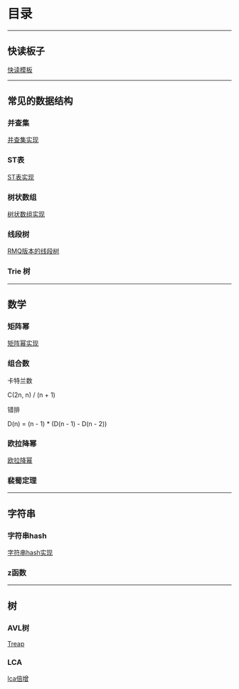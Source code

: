 
# 目录

---
## 快读板子
[快读模板](fastio.md)

---
## 常见的数据结构

### 并查集

[并查集实现](dsu.md)

### ST表
[ST表实现](sparetable.md)

### 树状数组
[树状数组实现](fenwick.md)

### 线段树

[RMQ版本的线段树](segtree.md)

### Trie 树

---
## 数学

### 矩阵幂

[矩阵幂实现](matrix.md)

### 组合数

卡特兰数

C(2n, n) / (n + 1)

错排

D(n) = (n - 1) * (D(n - 1) - D(n - 2))

### 欧拉降幂

[欧拉降幂](oula.md)

### 裴蜀定理

---

## 字符串

### 字符串hash
[字符串hash实现](stringhash.md)

### z函数

---

## 树

### AVL树

[Treap](treap.md)

### LCA

[lca倍增](lca.md)


